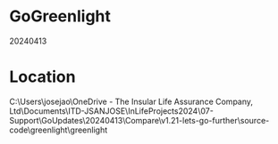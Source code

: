 # GoGreenlight
20240413

# Location
C:\Users\josejao\OneDrive - The Insular Life Assurance Company, Ltd\Documents\ITD-JSANJOSE\InLifeProjects2024\07-Support\GoUpdates\20240413\Compare\v1.21-lets-go-further\source-code\greenlight\greenlight